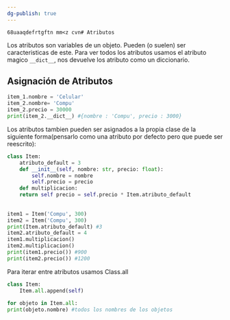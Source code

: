 ```yaml
---
dg-publish: true
---
```

	68uaaqdefrtgftn mm<z cvn# Atributos
Los atributos son variables de un objeto. Pueden (o suelen) ser caracteristicas de este. Para ver todos los atributos usamos el atributo magico `__dict__`, nos devuelve los atributo como un diccionario.
## Asignación de Atributos
```py
item_1.nombre = 'Celular'
item_2.nombre= 'Compu'
item_2.precio = 30000
print(item_2.__dict__) #{nombre : 'Compu', precio : 3000}
```
Los atributos tambien pueden ser asignados a la propia clase de la siguiente forma(pensarlo como una  atributo por defecto pero que puede ser reescrito):
```py
class Item:
	atributo_default = 3
	def __init__(self, nombre: str, precio: float): 
		self.nombre = nombre 
		self.precio = precio 
	def multiplicacion:
	return self precio = self.precio * Item.atributo_default
		
	
item1 = Item('Compu', 300)
item2 = Item('Compu', 300)
print(Item.atributo_default) #3
item2.atributo_default = 4
item1.multiplicacion()
item2.multiplicacion()
print(item1.precio()) #900
print(item2.precio()) #1200
```

Para iterar entre atributos usamos Class.all
```py
class Item:
	Item.all.append(self)
	
for objeto in Item.all:
print(objeto.nombre) #todos los nombres de los objetos
```

